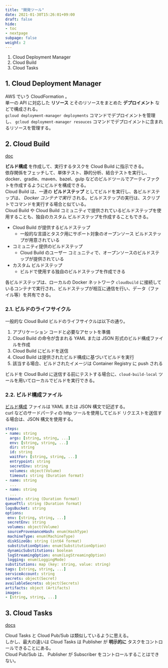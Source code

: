 ```yaml
---
title: "開発ツール"
date: 2021-01-30T15:26:01+09:00
draft: false
hide:
- toc
- nextpage
subpage: false
weight: 2
---
```


<!--more-->

1. Cloud Deployment Manager
2. Cloud Build
3. Cloud Tasks

## 1. Cloud Deployment Manager

AWS でいう CloudFormation 。  
単一の API に対応した **リソース** とそのリソースをまとめた **デプロイメント** などで構成される。  
`gcloud deployment-manager deployments` コマンドでデプロイメントを管理し、 `gcloud deployment-manager resouces` コマンドでデプロイメントに含まれるリソースを管理する。

## 2. Cloud Build

[doc](https://cloud.google.com/build/docs/concepts?hl=ja)

**ビルド構成** を作成して、実行するタスクを Cloud Build に指示できる。  
依存関係をフェッチして、単体テスト、静的分析、結合テストを実行し、docker、gradle、maven、bazel、gulp などのビルドツールでアーティファクトを作成するようにビルドを構成できる。  
Cloud Build は、一連の **ビルドステップ** としてビルドを実行し、各ビルドステップは、 *Docker コンテナで実行* される。ビルドステップの実行は、スクリプトでコマンドを実行する場合と似ている。  
Cloud Build や Cloud Build コミュニティで提供されているビルドステップを使用することも、独自のカスタム ビルドステップを作成することもできる。

- Cloud Build が提供するビルドステップ
    - 一般的な言語とタスク用にサポート対象のオープンソース ビルドステップが用意されている
- コミュニティ提供のビルドステップ
    - Cloud Build のユーザー コミュニティで、オープンソースのビルドステップが提供されている
- カスタム ビルドステップ
    - ビルドで使用する独自のビルドステップを作成できる

各ビルドステップは、ローカルの Docker ネットワーク `cloudbuild` に接続しているコンテナで実行され、ビルドステップが相互に通信を行い、データ（ファイル等）を共有できる。

### 2.1. ビルドのライフサイクル

一般的な Cloud Build ビルドのライフサイクルは以下の通り。

1. アプリケーション コードと必要なアセットを準備
2. Cloud Build の命令が含まれる YAML または JSON 形式のビルド構成ファイルを作成
3. Cloud Build にビルドを送信
4. Cloud Build は提供されたビルド構成に基づいてビルドを実行
5. 該当する場合、ビルドされたイメージは Container Registry に push される

ビルドを Cloud Build に送信する前にテストする場合に、`cloud-build-local` ツールを用いてローカルでビルドを実行できる。

### 2.2. ビルド構成ファイル

[ビルド構成](https://cloud.google.com/build/docs/build-config?hl=ja) ファイルは YAML または JSON 構文で記述する。  
curl などのサードパーティの http ツールを使用してビルド リクエストを送信する場合は、JSON 構文を使用する。

```yaml
steps:
- name: string
  args: [string, string, ...]
  env: [string, string, ...]
  dir: string
  id: string
  waitFor: [string, string, ...]
  entrypoint: string
  secretEnv: string
  volumes: object(Volume)
  timeout: string (Duration format)
- name: string
  ...
- name: string
  ...
timeout: string (Duration format)
queueTtl: string (Duration format)
logsBucket: string
options:
 env: [string, string, ...]
 secretEnv: string
 volumes: object(Volume)
 sourceProvenanceHash: enum(HashType)
 machineType: enum(MachineType)
 diskSizeGb: string (int64 format)
 substitutionOption: enum(SubstitutionOption)
 dynamicSubstitutions: boolean
 logStreamingOption: enum(LogStreamingOption)
 logging: enum(LoggingMode)
substitutions: map (key: string, value: string)
tags: [string, string, ...]
serviceAccount: string
secrets: object(Secret)
availableSecrets: object(Secrets)
artifacts: object (Artifacts)
images:
- [string, string, ...]
```

## 3. Cloud Tasks

[docs](https://cloud.google.com/tasks/docs/concepts?hl=ja)

Cloud Tasks と Cloud Pub/Sub は類似しているように思える。  
しかし、最大の違いは Cloud Tasks は Publisher が **明示的に** タスクをコントロールできることにある。  
Cloud Pub/Sub は、 Publisher が Subscriber をコントロールすることはできない。